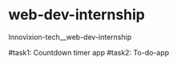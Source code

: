 # web-dev-internship
Innovixion-tech__web-dev-internship

#task1: Countdown timer app
#task2: To-do-app
